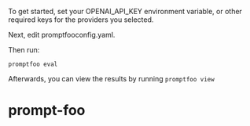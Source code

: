 To get started, set your OPENAI_API_KEY environment variable, or other required keys for the providers you selected.

Next, edit promptfooconfig.yaml.

Then run:
```
promptfoo eval
```

Afterwards, you can view the results by running `promptfoo view`
# prompt-foo
